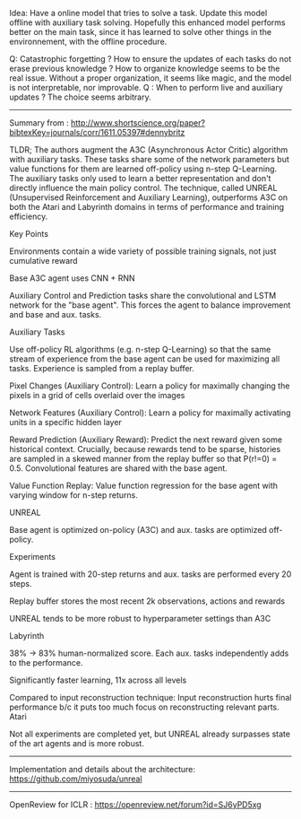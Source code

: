 Idea: Have a online model that tries to solve a task. Update this model offline with auxiliary task solving. Hopefully this enhanced model performs better on the main task, since it has learned to solve other things in the environnement, with the offline procedure.

Q: Catastrophic forgetting ? How to ensure the updates of each tasks do not erase previous knowledge ? How to organize knowledge seems to be the real issue. Without a proper organization, it seems like magic, and the model is not interpretable, nor improvable. 
Q : When to perform live and auxiliary updates ? The choice seems arbitrary.


---------------------

Summary from : http://www.shortscience.org/paper?bibtexKey=journals/corr/1611.05397#dennybritz

TLDR; The authors augment the A3C (Asynchronous Actor Critic) algorithm with auxiliary tasks. These tasks share some of the network parameters but value functions for them are learned off-policy using n-step Q-Learning. The auxiliary tasks only used to learn a better representation and don't directly influence the main policy control. The technique, called UNREAL (Unsupervised Reinforcement and Auxiliary Learning), outperforms A3C on both the Atari and Labyrinth domains in terms of performance and training efficiency.

Key Points

Environments contain a wide variety of possible training signals, not just cumulative reward

Base A3C agent uses CNN + RNN

Auxiliary Control and Prediction tasks share the convolutional and LSTM network for the "base agent". This forces the agent to balance improvement and base and aux. tasks.

Auxiliary Tasks

Use off-policy RL algorithms (e.g. n-step Q-Learning) so that the same stream of experience from the base agent can be used for maximizing all tasks. Experience is sampled from a replay buffer.

Pixel Changes (Auxiliary Control): Learn a policy for maximally changing the pixels in a grid of cells overlaid over the images

Network Features (Auxiliary Control): Learn a policy for maximally activating units in a specific hidden layer

Reward Prediction (Auxiliary Reward): Predict the next reward given some historical context. Crucially, because rewards tend to be sparse, histories are sampled in a skewed manner from the replay buffer so that P(r!=0) = 0.5. Convolutional features are shared with the base agent.

Value Function Replay: Value function regression for the base agent with varying window for n-step returns.

UNREAL

Base agent is optimized on-policy (A3C) and aux. tasks are optimized off-policy.

Experiments

Agent is trained with 20-step returns and aux. tasks are performed every 20 steps.

Replay buffer stores the most recent 2k observations, actions and rewards

UNREAL tends to be more robust to hyperparameter settings than A3C

Labyrinth

38% -> 83% human-normalized score. Each aux. tasks independently adds to the performance.

Significantly faster learning, 11x across all levels

Compared to input reconstruction technique: Input reconstruction hurts final performance b/c it puts too much focus on reconstructing relevant parts.
Atari

Not all experiments are completed yet, but UNREAL already surpasses state of the art agents and is more robust.

---------------------

Implementation and details about the architecture: https://github.com/miyosuda/unreal

---------------------

OpenReview for ICLR : https://openreview.net/forum?id=SJ6yPD5xg
